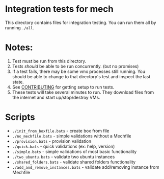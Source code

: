 # Integration tests for mech

This directory contains files for integration testing.
You can run them all by running `./all`.

# Notes:
1) Test must be run from this directory.
2) Tests *should* be able to be run concurrently. (but no promises)
3) If a test fails, there may be some vmx processes still running.
   You should be able to change to that directory's test and inspect
   the last state.
4) See [CONTRIBUTING](../../CONTRIBUTING.md) for getting setup to run tests.
5) These tests will take several minutes to run. They download
files from the internet and start up/stop/destroy VMs.

# Scripts

- `./init_from_boxfile.bats` - create box from file
- `./no_mechfile.bats` - simple validations without a Mechfile
- `./provision.bats` - provision validation
- `./quick.bats` - quick validations (ex: help, version)
- `./simple.bats` - simple validations of most basic functionality
- `./two_ubuntu.bats` - validate two ubuntu instances
- `./shared_folders.bats` - validate shared folders functionality
- `./add_and_remove_instances.bats` - validate add/removing instance from Mechfile
